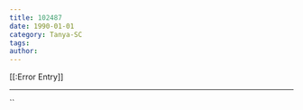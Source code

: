 ```yaml
---
title: 102487
date: 1990-01-01
category: Tanya-SC
tags: 
author: 
---
```


[[:Error Entry]]

---



``
